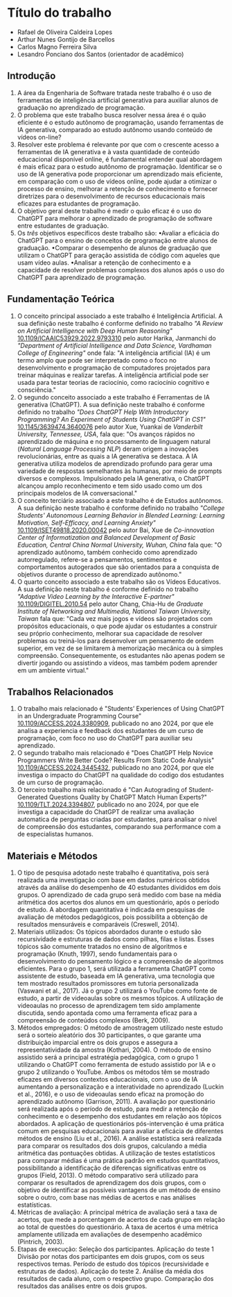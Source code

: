 # Título do trabalho

* Rafael de Oliveira Caldeira Lopes
* Arthur Nunes Gontijo de Barcellos
* Carlos Magno Ferreira Silva
* Lesandro Ponciano dos Santos (orientador de acadêmico)

## Introdução

1. A área da Engenharia de Software tratada neste trabalho é o uso de ferramentas de inteligência artificial generativa para auxiliar alunos de graduação no aprendizado de programação.
1. O problema que este trabalho busca resolver nessa área é o quão eficiente é o estudo autônomo de programação, usando ferramentas de IA generativa, comparado ao estudo autônomo usando conteúdo de vídeos on-line?
1. Resolver este problema é relevante por que com o crescente acesso a ferramentas de IA generativa e à vasta quantidade de conteúdo educacional disponível online, é fundamental entender qual abordagem é mais eficaz para o estudo autônomo de programação. Identificar se o uso de IA generativa pode proporcionar um aprendizado mais eficiente, em comparação com o uso de vídeos online, pode ajudar a otimizar o processo de ensino, melhorar a retenção de conhecimento e fornecer diretrizes para o desenvolvimento de recursos educacionais mais eficazes para estudantes de programação.
1. O objetivo geral deste trabalho é medir o quão eficaz é o uso do ChatGPT para melhorar o aprendizado de programação de software entre estudantes de graduação.
1. Os *três* objetivos específicos deste trabalho são:
•Avaliar a eficácia do ChatGPT para o ensino de conceitos de programação entre alunos de graduação.
•Comparar o desempenho de alunos de graduação que utilizam o ChatGPT para geração assistida de código com aqueles que usam vídeo aulas.
•Analisar a retenção de conhecimento e a capacidade de resolver problemas complexos dos alunos após o uso do ChatGPT para aprendizado de programação.

## Fundamentação Teórica

1. O conceito principal associado a este trabalho é Inteligência Artificial. A sua definição neste trabalho é conforme definido no trabalho _"A Review on Artificial Intelligence with Deep Human Reasoning"_ [10.1109/ICAAIC53929.2022.9793310](https://ieeexplore.ieee.org/document/9793310) pelo autor Harika, Janmanchi do _"Department of Artificial Intelligence and Data Science, Vardhaman College of Engineering"_ onde fala: "A inteligência artificial (IA) é um termo amplo que pode ser interpretado como o foco no desenvolvimento e programação de computadores projetados para treinar máquinas e realizar tarefas. A inteligência artificial pode ser usada para testar teorias de raciocínio, como raciocínio cognitivo e consciência."
2. O segundo conceito associado a este trabalho é Ferramentas de IA generativa (ChatGPT). A sua definição neste trabalho é conforme definido no trabalho _"Does ChatGPT Help With Introductory Programming? An Experiment of Students Using ChatGPT in CS1"_ [10.1145/3639474.3640076](https://ieeexplore.ieee.org/document/10554703) pelo autor Xue, Yuankai de _Vanderbilt University, Tennessee, USA_, fala que: "Os avanços rápidos no aprendizado de máquina e no processamento de linguagem natural (_Natural Language Processing NLP_) deram origem a inovações revolucionárias, entre as quais a IA generativa se destaca. A IA generativa utiliza modelos de aprendizado profundo para gerar uma variedade de respostas semelhantes às humanas, por meio de prompts diversos e complexos. Impulsionado pela IA generativa, o ChatGPT alcançou amplo reconhecimento e tem sido usado como um dos principais modelos de IA conversacional."
3. O conceito terciário associado a este trabalho é de Estudos autônomos. A sua definição neste trabalho é conforme definido no trabalho _"College Students' Autonomous Learning Behavior in Blended Learning: Learning Motivation, Self-Efficacy, and Learning Anxiety"_ [10.1109/ISET49818.2020.00042](https://ieeexplore.ieee.org/document/9215481) pelo autor Bai, Xue de _Co-innovation Center of Informatization and Balanced Development of Basic Education, Central China Normal University, Wuhan, China_ fala que: "O aprendizado autônomo, também conhecido como aprendizado autorregulado, refere-se a pensamentos, sentimentos e comportamentos autogerados que são orientados para a conquista de objetivos durante o processo de aprendizado autônomo."
4. O quarto conceito associado a este trabalho são os Vídeos Educativos. A sua definição neste trabalho é conforme definido no trabalho _"Adaptive Video Learning by the Interactive E-partner"_ [10.1109/DIGITEL.2010.54](https://ieeexplore.ieee.org/document/5463770) pelo autor Chang, Chia-Hu de _Graduate Institute of Networking and Multimedia, National Taiwan University, Taiwan_ fala que: "Cada vez mais jogos e vídeos são projetados com propósitos educacionais, o que pode ajudar os estudantes a construir seu próprio conhecimento, melhorar sua capacidade de resolver problemas ou treiná-los para desenvolver um pensamento de ordem superior, em vez de se limitarem à memorização mecânica ou à simples compreensão. Consequentemente, os estudantes não apenas podem se divertir jogando ou assistindo a vídeos, mas também podem aprender em um ambiente virtual."

## Trabalhos Relacionados

1. O trabalho mais relacionado é "Students’ Experiences of Using ChatGPT in an Undergraduate Programming Course" [10.1109/ACCESS.2024.3380909](https://doi.org/10.1109/ACCESS.2024.3380909), publicado no ano 2024, por que ele analisa a experiencia e feedback dos estudantes de um curso de programação, com foco no uso do ChatGPT para auxiliar seu aprendizado.
2. O segundo trabalho mais relacionado é "Does ChatGPT Help Novice Programmers Write Better Code? Results From Static Code Analysis" [10.1109/ACCESS.2024.3445432](https://doi.org/10.1109/ACCESS.2024.3445432), publicado no ano 2024, por que ele investiga o impacto do ChatGPT na qualidade do codigo dos estudantes de um curso de programação.
3. O terceiro trabalho mais relacionado é "Can Autograding of Student-Generated Questions Quality by ChatGPT Match Human Experts?" [10.1109/TLT.2024.3394807](https://doi.org/10.1109/TLT.2024.3394807), publicado no ano 2024, por que ele investiga a capacidade do ChatGPT de realizar uma avaliação automatica de perguntas criadas por estudantes, para analisar o nivel de compreensão dos estudantes, comparando sua performance com a de especialistas humanos.

## Materiais e Métodos

1. O tipo de pesquisa adotado neste trabalho é quantitativa, pois será realizada uma investigação com base em dados numéricos obtidos através da análise do desempenho de 40 estudantes divididos em dois grupos. O aprendizado de cada grupo será medido com base na média aritmética dos acertos dos alunos em um questionário, após o período de estudo. A abordagem quantitativa é indicada em pesquisas de avaliação de métodos pedagógicos, pois possibilita a obtenção de resultados mensuráveis e comparáveis (Creswell, 2014).
2. Materiais utilizados:
Os tópicos abordados durante o estudo são recursividade e estruturas de dados como pilhas, filas e listas. Esses tópicos são comumente tratados no ensino de algoritmos e programação (Knuth, 1997), sendo fundamentais para o desenvolvimento do pensamento lógico e a compreensão de algoritmos eficientes.
Para o grupo 1, será utilizada a ferramenta ChatGPT como assistente de estudo, baseada em IA generativa, uma tecnologia que tem mostrado resultados promissores em tutoria personalizada (Vaswani et al., 2017).
Já o grupo 2 utilizará o YouTube como fonte de estudo, a partir de videoaulas sobre os mesmos tópicos. A utilização de videoaulas no processo de aprendizagem tem sido amplamente discutida, sendo apontada como uma ferramenta eficaz para a compreensão de conteúdos complexos (Berk, 2009).
3. Métodos empregados:
O método de amostragem utilizado neste estudo será o sorteio aleatório dos 30 participantes, o que garante uma distribuição imparcial entre os dois grupos e assegura a representatividade da amostra (Kothari, 2004).
O método de ensino assistido será a principal estratégia pedagógica, com o grupo 1 utilizando o ChatGPT como ferramenta de estudo assistido por IA e o grupo 2 utilizando o YouTube. Ambos os métodos têm se mostrado eficazes em diversos contextos educacionais, com o uso de IA aumentando a personalização e a interatividade no aprendizado (Luckin et al., 2016), e o uso de videoaulas sendo eficaz na promoção do aprendizado autônomo (Garrison, 2011).
A avaliação por questionário será realizada após o período de estudo, para medir a retenção de conhecimento e o desempenho dos estudantes em relação aos tópicos abordados. A aplicação de questionários pós-intervenção é uma prática comum em pesquisas educacionais para avaliar a eficácia de diferentes métodos de ensino (Liu et al., 2016).
A análise estatística será realizada para comparar os resultados dos dois grupos, calculando a média aritmética das pontuações obtidas. A utilização de testes estatísticos para comparar médias é uma prática padrão em estudos quantitativos, possibilitando a identificação de diferenças significativas entre os grupos (Field, 2013).
O método comparativo será utilizado para comparar os resultados de aprendizagem dos dois grupos, com o objetivo de identificar as possíveis vantagens de um método de ensino sobre o outro, com base nas médias de acertos e nas análises estatísticas.
4. Métricas de avaliação:
A principal métrica de avaliação será a taxa de acertos, que mede a porcentagem de acertos de cada grupo em relação ao total de questões do questionário. A taxa de acertos é uma métrica amplamente utilizada em avaliações de desempenho acadêmico (Pintrich, 2003).
5. Etapas de execução:
Seleção dos participantes.
Aplicação do teste 1
Divisão por notas dos participantes em dois grupos, com os seus respectivos temas.
Período de estudo dos tópicos (recursividade e estruturas de dados).
Aplicação do teste 2.
Análise da média dos resultados de cada aluno, com o respectivo grupo.
Comparação dos resultados das análises entre os dois grupos.
